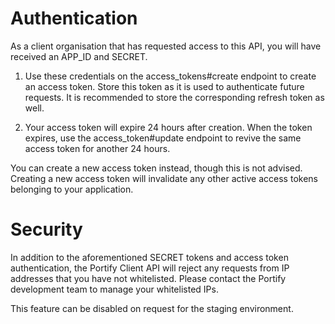 # Authentication

As a client organisation that has requested access to this API, you will have received an APP_ID and SECRET.

1) Use these credentials on the access_tokens#create endpoint to create an access token. Store this token as it is used to authenticate future requests. It is recommended to store the corresponding refresh token as well.

2) Your access token will expire 24 hours after creation. When the token expires, use the access_token#update endpoint to revive the same access token for another 24 hours.

You can create a new access token instead, though this is not advised. Creating a new access token will invalidate any other active access tokens belonging to your application.

# Security

In addition to the aforementioned SECRET tokens and access token authentication, the Portify Client API will reject any requests from IP addresses that you have not whitelisted. Please contact the Portify development team to manage your whitelisted IPs.

This feature can be disabled on request for the staging environment.
